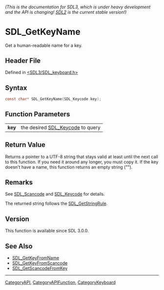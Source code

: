 ###### (This is the documentation for SDL3, which is under heavy development and the API is changing! [SDL2](https://wiki.libsdl.org/SDL2/) is the current stable version!)
# SDL_GetKeyName

Get a human-readable name for a key.

## Header File

Defined in [<SDL3/SDL_keyboard.h>](https://github.com/libsdl-org/SDL/blob/main/include/SDL3/SDL_keyboard.h)

## Syntax

```c
const char* SDL_GetKeyName(SDL_Keycode key);
```

## Function Parameters

|             |                                                 |
| ----------- | ----------------------------------------------- |
| **key**     | the desired [SDL_Keycode](SDL_Keycode) to query |

## Return Value

Returns a pointer to a UTF-8 string that stays valid at least until the
next call to this function. If you need it around any longer, you must copy
it. If the key doesn't have a name, this function returns an empty string
("").

## Remarks

See [SDL_Scancode](SDL_Scancode) and [SDL_Keycode](SDL_Keycode) for
details.

The returned string follows the [SDL_GetStringRule](SDL_GetStringRule).

## Version

This function is available since SDL 3.0.0.

## See Also

- [SDL_GetKeyFromName](SDL_GetKeyFromName)
- [SDL_GetKeyFromScancode](SDL_GetKeyFromScancode)
- [SDL_GetScancodeFromKey](SDL_GetScancodeFromKey)

----
[CategoryAPI](CategoryAPI), [CategoryAPIFunction](CategoryAPIFunction), [CategoryKeyboard](CategoryKeyboard)

